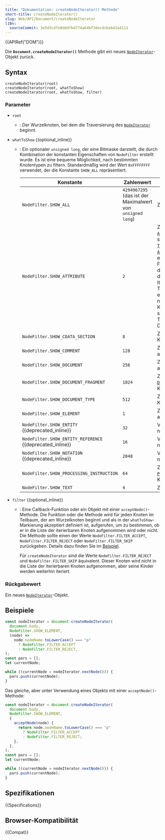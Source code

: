 ```yaml
---
title: "Dokumentation: createNodeIterator() Methode"
short-title: createNodeIterator()
slug: Web/API/Document/createNodeIterator
l10n:
  sourceCommit: 3e543cdfe8dddfb4774a64bf3decdcbab42a4111
---
```


{{APIRef("DOM")}}

Die **`Document.createNodeIterator()`** Methode gibt ein neues [`NodeIterator`](/de/docs/Web/API/NodeIterator)-Objekt zurück.

## Syntax

```js-nolint
createNodeIterator(root)
createNodeIterator(root, whatToShow)
createNodeIterator(root, whatToShow, filter)
```

### Parameter

- `root`

  - : Der Wurzelknoten, bei dem die Traversierung des [`NodeIterator`](/de/docs/Web/API/NodeIterator) beginnt.

- `whatToShow` {{optional_inline}}

  - : Ein optionaler `unsigned long`, der eine Bitmaske darstellt, die durch
    Kombination der konstanten Eigenschaften von `NodeFilter` erstellt wurde.
    Es ist eine bequeme Möglichkeit, nach bestimmten Knotentypen zu filtern. Standardmäßig wird der Wert
    `0xFFFFFFFF` verwendet, der die Konstante `SHOW_ALL` repräsentiert.

    | Konstante                                                | Zahlenwert                                                 | Beschreibung                                                                                                                                                                                                                                                                                                                                                                                                                                           |
    | -------------------------------------------------------- | ---------------------------------------------------------- | ------------------------------------------------------------------------------------------------------------------------------------------------------------------------------------------------------------------------------------------------------------------------------------------------------------------------------------------------------------------------------------------------------------------------------------------------------ |
    | `NodeFilter.SHOW_ALL`                                    | `4294967295` (das ist der Maximalwert von `unsigned long`) | Zeigt alle Knoten an.                                                                                                                                                                                                                                                                                                                                                                                                                                  |
    | `NodeFilter.SHOW_ATTRIBUTE`                              | `2`                                                        | Zeigt Attributknoten [`Attr`](/de/docs/Web/API/Attr) an. Dies ist nur sinnvoll, wenn ein [`TreeWalker`](/de/docs/Web/API/TreeWalker) mit einem [`Attr`](/de/docs/Web/API/Attr)-Knoten als Wurzel erstellt wird. In diesem Fall bedeutet es, dass der Attributknoten an der ersten Position der Iteration oder Traversierung erscheint. Da Attribute niemals Kinder anderer Knoten sind, erscheinen sie nicht bei der Traversierung des Dokumentbaumes. |
    | `NodeFilter.SHOW_CDATA_SECTION`                          | `8`                                                        | Zeigt [`CDATASection`](/de/docs/Web/API/CDATASection)-Knoten an.                                                                                                                                                                                                                                                                                                                                                                                       |
    | `NodeFilter.SHOW_COMMENT`                                | `128`                                                      | Zeigt [`Comment`](/de/docs/Web/API/Comment)-Knoten an.                                                                                                                                                                                                                                                                                                                                                                                                 |
    | `NodeFilter.SHOW_DOCUMENT`                               | `256`                                                      | Zeigt [`Document`](/de/docs/Web/API/Document)-Knoten an.                                                                                                                                                                                                                                                                                                                                                                                               |
    | `NodeFilter.SHOW_DOCUMENT_FRAGMENT`                      | `1024`                                                     | Zeigt [`DocumentFragment`](/de/docs/Web/API/DocumentFragment)-Knoten an.                                                                                                                                                                                                                                                                                                                                                                               |
    | `NodeFilter.SHOW_DOCUMENT_TYPE`                          | `512`                                                      | Zeigt [`DocumentType`](/de/docs/Web/API/DocumentType)-Knoten an.                                                                                                                                                                                                                                                                                                                                                                                       |
    | `NodeFilter.SHOW_ELEMENT`                                | `1`                                                        | Zeigt [`Element`](/de/docs/Web/API/Element)-Knoten an.                                                                                                                                                                                                                                                                                                                                                                                                 |
    | `NodeFilter.SHOW_ENTITY` {{deprecated_inline}}           | `32`                                                       | Veraltet, nicht mehr nutzbar.                                                                                                                                                                                                                                                                                                                                                                                                                          |
    | `NodeFilter.SHOW_ENTITY_REFERENCE` {{deprecated_inline}} | `16`                                                       | Veraltet, nicht mehr nutzbar.                                                                                                                                                                                                                                                                                                                                                                                                                          |
    | `NodeFilter.SHOW_NOTATION` {{deprecated_inline}}         | `2048`                                                     | Veraltet, nicht mehr nutzbar.                                                                                                                                                                                                                                                                                                                                                                                                                          |
    | `NodeFilter.SHOW_PROCESSING_INSTRUCTION`                 | `64`                                                       | Zeigt [`ProcessingInstruction`](/de/docs/Web/API/ProcessingInstruction)-Knoten an.                                                                                                                                                                                                                                                                                                                                                                     |
    | `NodeFilter.SHOW_TEXT`                                   | `4`                                                        | Zeigt [`Text`](/de/docs/Web/API/Text)-Knoten an.                                                                                                                                                                                                                                                                                                                                                                                                       |

- `filter` {{optional_inline}}

  - : Eine Callback-Funktion oder ein Objekt mit einer `acceptNode()`-Methode. Die Funktion oder die Methode wird für jeden Knoten im Teilbaum, der am Wurzelknoten beginnt und als in der `whatToShow`-Markierung akzeptiert definiert ist, aufgerufen, um zu bestimmen, ob er in die Liste der iterierbaren Knoten aufgenommen wird oder nicht. Die Methode sollte einen der Werte `NodeFilter.FILTER_ACCEPT`, `NodeFilter.FILTER_REJECT` oder `NodeFilter.FILTER_SKIP` zurückgeben. Details dazu finden Sie im [Beispiel](#beispiele).

    Für `createNodeIterator` sind die Werte `NodeFilter.FILTER_REJECT` und `NodeFilter.FILTER_SKIP` äquivalent. Dieser Knoten wird nicht in die Liste der iterierbaren Knoten aufgenommen, aber seine Kinder werden weiterhin iteriert.

### Rückgabewert

Ein neues [`NodeIterator`](/de/docs/Web/API/NodeIterator)-Objekt.

## Beispiele

```js
const nodeIterator = document.createNodeIterator(
  document.body,
  NodeFilter.SHOW_ELEMENT,
  (node) =>
    node.nodeName.toLowerCase() === "p"
      ? NodeFilter.FILTER_ACCEPT
      : NodeFilter.FILTER_REJECT,
);
const pars = [];
let currentNode;

while ((currentNode = nodeIterator.nextNode())) {
  pars.push(currentNode);
}
```

Das gleiche, aber unter Verwendung eines Objekts mit einer `acceptNode()`-Methode:

```js
const nodeIterator = document.createNodeIterator(
  document.body,
  NodeFilter.SHOW_ELEMENT,
  {
    acceptNode(node) {
      return node.nodeName.toLowerCase() === "p"
        ? NodeFilter.FILTER_ACCEPT
        : NodeFilter.FILTER_REJECT;
    },
  },
);
const pars = [];
let currentNode;

while ((currentNode = nodeIterator.nextNode())) {
  pars.push(currentNode);
}
```

## Spezifikationen

{{Specifications}}

## Browser-Kompatibilität

{{Compat}}
